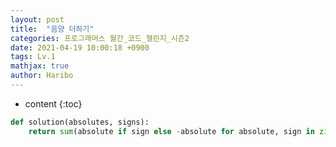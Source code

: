 ```yaml
---
layout: post
title:  "음양 더하기"
categories: 프로그래머스 월간_코드_챌린지_시즌2
date: 2021-04-19 10:00:18 +0900
tags: Lv.1
mathjax: true
author: Haribo
---
```


* content
{:toc}
```python
def solution(absolutes, signs):
    return sum(absolute if sign else -absolute for absolute, sign in zip(absolutes, signs))
```
